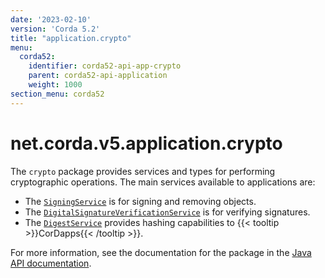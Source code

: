 ```yaml
---
date: '2023-02-10'
version: 'Corda 5.2'
title: "application.crypto"
menu:
  corda52:
    identifier: corda52-api-app-crypto
    parent: corda52-api-application
    weight: 1000
section_menu: corda52
---
```

# net.corda.v5.application.crypto
The `crypto` package provides services and types for performing cryptographic operations. The main services available to applications are:

* The <a href="/en/api-ref/corda/{{<version-num>}}/net/corda/v5/application/crypto/SigningService.html" target="_blank">`SigningService`</a> is for signing and removing objects.
* The <a href="/en/api-ref/corda/{{<version-num>}}/net/corda/v5/application/crypto/DigitalSignatureVerificationService.html" target="_blank">`DigitalSignatureVerificationService`</a> is for verifying signatures.
* The <a href="/en/api-ref/corda/{{<version-num>}}/net/corda/v5/application/crypto/DigestService.html" target=" blank">`DigestService`</a> provides hashing capabilities to {{< tooltip >}}CorDapps{{< /tooltip >}}.

For more information, see the documentation for the package in the <a href="/en/api-ref/corda/{{<version-num>}}/net/corda/v5/application/crypto/package-summary.html" target=" blank">Java API documentation</a>.
